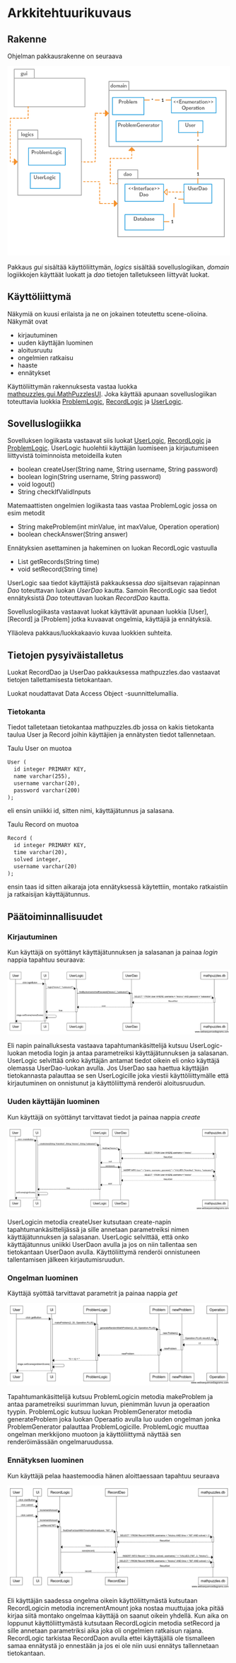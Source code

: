 # Arkkitehtuurikuvaus

## Rakenne

Ohjelman pakkausrakenne on seuraava

![](https://github.com/karoliinaemilia/ot-harjoitustyo/blob/master/MathPuzzles/dokumentaatio/kuvat/pakkauskaavioupdate.png)

Pakkaus _gui_ sisältää käyttöliittymän, _logics_ sisältää sovelluslogiikan, _domain_ logiikkojen käyttäät luokatt ja _dao_
tietojen talletukseen liittyvät luokat.

## Käyttöliittymä

Näkymiä on kuusi erilaista ja ne on jokainen toteutettu scene-olioina. Näkymät ovat
- kirjautuminen
- uuden käyttäjän luominen
- aloitusruutu
- ongelmien ratkaisu
- haaste
- ennätykset

Käyttöliittymän rakennuksesta vastaa luokka [mathpuzzles.gui.MathPuzzlesUI](https://github.com/karoliinaemilia/ot-harjoitustyo/blob/master/MathPuzzles/src/main/java/mathpuzzles/gui/MathPuzzlesUi.java). Joka käyttää apunaan sovelluslogiikan toteuttavia luokkia [ProblemLogic](https://github.com/karoliinaemilia/ot-harjoitustyo/blob/master/MathPuzzles/src/main/java/mathpuzzles/logics/ProblemLogic.java), [RecordLogic](https://github.com/karoliinaemilia/ot-harjoitustyo/blob/master/MathPuzzles/src/main/java/mathpuzzles/logics/RecordLogic.java) ja [UserLogic](https://github.com/karoliinaemilia/ot-harjoitustyo/blob/master/MathPuzzles/src/main/java/mathpuzzles/logics/UserLogic.java).

## Sovelluslogiikka 

Sovelluksen logiikasta vastaavat siis luokat [UserLogic](https://github.com/karoliinaemilia/ot-harjoitustyo/blob/master/MathPuzzles/src/main/java/mathpuzzles/logics/UserLogic.java), [RecordLogic](https://github.com/karoliinaemilia/ot-harjoitustyo/blob/master/MathPuzzles/src/main/java/mathpuzzles/logics/RecordLogic.java) ja [ProblemLogic](https://github.com/karoliinaemilia/ot-harjoitustyo/blob/master/MathPuzzles/src/main/java/mathpuzzles/logics/ProblemLogic.java). UserLogic huolehtii käyttäjän luomiseen ja kirjautumiseen liittyvistä toiminnoista metoideilla kuten
- boolean createUser(String name, String username, String password)
- boolean login(String username, String password)
- void logout()
- String checkIfValidInputs

Matemaattisten ongelmien logiikasta taas vastaa ProblemLogic jossa on esim metodit
- String makeProblem(int minValue, int maxValue, Operation operation)
- boolean checkAnswer(String answer)

Ennätyksien asettaminen ja hakeminen on luokan RecordLogic vastuulla
- List<String> getRecords(String time)
- void setRecord(String time)
  
UserLogic saa tiedot käyttäjistä pakkauksessa _dao_ sijaitsevan rajapinnan _Dao_ toteuttavan luokan _UserDao_ kautta. Samoin RecordLogic saa tiedot ennätyksistä _Dao_ toteuttavan luokan _RecordDao_ kautta.

Sovelluslogiikasta vastaavat luokat käyttävät apunaan luokkia [User], [Record] ja [Problem] jotka kuvaavat ongelmia, käyttäjiä ja ennätyksiä.

Ylläoleva pakkaus/luokkakaavio kuvaa luokkien suhteita.

## Tietojen pysyiväistalletus

Luokat RecordDao ja UserDao pakkauksessa mathpuzzles.dao vastaavat tietojen tallettamisesta tietokantaan.

Luokat noudattavat Data Access Object -suunnittelumallia.

### Tietokanta

Tiedot talletetaan tietokantaa mathpuzzles.db jossa on kakis tietokanta taulua User ja Record joihin käyttäjien ja ennätysten tiedot tallennetaan.

Taulu User on muotoa

```
User (
  id integer PRIMARY KEY, 
  name varchar(255), 
  username varchar(20), 
  password varchar(200)
);
```
eli ensin uniikki id, sitten nimi, käyttäjätunnus ja salasana.

Taulu Record on muotoa

```
Record (
  id integer PRIMARY KEY, 
  time varchar(20), 
  solved integer, 
  username varchar(20)
);
```
ensin taas id sitten aikaraja jota ennätyksessä käytettiin, montako ratkaistiin ja ratkaisijan käyttäjätunnus.

## Päätoiminnallisuudet

### Kirjautuminen

Kun käyttäjä on syöttänyt käyttäjätunnuksen ja salasanan ja painaa _login_ nappia tapahtuu seuraava: 

![](https://github.com/karoliinaemilia/ot-harjoitustyo/blob/master/MathPuzzles/dokumentaatio/kuvat/kirjautuminenseq.png)

Eli napin painalluksesta vastaava tapahtumankäsittelijä kutsuu UserLogic-luokan metodia login ja antaa parametreiksi käyttäjätunnuksen ja salasanan. UserLogic selvittää onko käyttäjän antamat tiedot oikein eli onko käyttäjä olemassa
UserDao-luokan avulla. Jos UserDao saa haettua käyttäjän tietokannasta palauttaa se sen UserLogicille joka viestii käyttöliittymälle että kirjautuminen on onnistunut ja käyttöliittymä renderöi aloitusruudun.

### Uuden käyttäjän luominen

Kun käyttäjä on syöttänyt tarvittavat tiedot ja painaa nappia _create_

![](https://github.com/karoliinaemilia/ot-harjoitustyo/blob/master/MathPuzzles/dokumentaatio/kuvat/uusikayttajaseq.png)

UserLogicin metodia createUser kutsutaan create-napin tapahtumankäsittelijässä ja sille annetaan parametreiksi nimen käyttäjätunnuksen ja salasanan. UserLogic selvittää, että onko käyttäjätunnus uniikki UserDaon avulla ja jos on niin tallentaa sen tietokantaan UserDaon avulla. Käyttöliittymä renderöi onnistuneen tallentamisen jälkeen kirjautumisruudun.

### Ongelman luominen

Käyttäjä syöttää tarvittavat parametrit ja painaa nappia _get_

![](https://github.com/karoliinaemilia/ot-harjoitustyo/blob/master/MathPuzzles/dokumentaatio/kuvat/sekvenssi.png)

Tapahtumankäsittelijä kutsuu ProblemLogicin metodia makeProblem ja antaa parametreiksi suurimman luvun, pienimmän luvun ja operaation tyypin. ProblemLogic kutsuu luokan ProblemGenerator metodia generateProblem joka luokan Operaatio avulla luo uuden ongelman jonka ProblemGenerator palauttaa ProblemLogicille. ProblemLogic muuttaa ongelman merkkijono muotoon ja käyttöliittymä näyttää sen renderöimässään ongelmaruudussa.

### Ennätyksen luominen

Kun käyttäjä pelaa haastemoodia hänen aloittaessaan tapahtuu seuraava

![](https://github.com/karoliinaemilia/ot-harjoitustyo/blob/master/MathPuzzles/dokumentaatio/kuvat/ennatysseq.png)

Eli käyttäjän saadessa ongelma oikein käyttöliittymästä kutsutaan RecordLogicin metodia incrementAmount joka nostaa muuttujaa joka pitää kirjaa siitä montako ongelmaa käyttäjä on saanut oikein yhdellä. Kun aika on loppunut käyttöliittymästä kutsutaan RecordLogicin metodia setRecord ja sille annetaan parametriksi aika joka oli ongelmien ratkaisun rajana. RecordLogic tarkistaa RecordDaon avulla ettei käyttäjällä ole tismalleen samaa ennätystä jo ennestään ja jos ei ole niin uusi ennätys tallennetaan tietokantaan.
